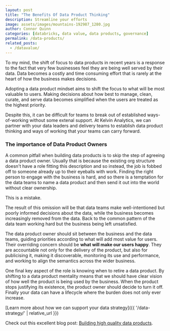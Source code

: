 ```yaml
---
layout: post
title: "The Benefits Of Data Product Thinking"
description: Streamline your efforts
image: assets/images/mountains-192987_1280.jpg
author: Connor Quinn
categories: [databricks, data value, data products, governance]
permalink: /data-products/
related_posts:
  - /datavalue/
---
```


To my mind, the shift of focus to data products in recent years is a response to the fact that very few businesses feel they are being well served by their data. Data becomes a costly and time consuming effort that is rarely at the heart of how the business makes decisions.

Adopting a data product mindset aims to shift the focus to what will be most valuable to users. Making decisions about how best to manage, clean, curate, and serve data becomes simplified when the users are treated as the highest priority.

Despite this, it can be difficult for teams to break out of established ways-of-working without some extenal support. At Kelvin Analytics, we can partner with your data leaders and delivery teams to establish data product thinking and ways of working that your teams can carry forward. 

### The importance of Data Product Owners

A common pitfall when building data products is to skip the step of agreeing a data product owner. Usually that is because the existing org structure doesn't have a role fitting this description and so instead, the job is fobbed off to someone already up to their eyeballs with work. Finding the right person to engage with the business is hard, and so there is a temptation for the data teams to name a data product and then send it out into the world without clear ownership. 

This is a mistake. 

The result of this omission will be that data teams make well-intentioned but poorly informed decisions about the data, while the business becomes increasingly removed from the data. Back to the common pattern of the data team working hard but the business being left unsatisfied.

The data product owner should sit between the business and the data teams, guiding priorities according to what will add most value for users. Their overriding concern should be **what will make our users happy**. They are accountable not only for the delivery of the product, but also for publicising it, making it discoverable, monitoring its use and performance, and working to align the semantics across the wider business. 

One final key aspect of the role is knowing when to retire a data product. By shifting to a data product mentality means that we should have clear vision of how well the product is being used by the business. When the product stops justifying its existence, the product owner should decide to turn it off. Finally your data can have a lifecycle where the burden does not only ever increase.


[Learn more about how we can support your data strategy]({{ '/data-strategy/' | relative_url }})

Check out this excellent blog post: [Building high quality data products](https://www.databricks.com/blog/building-high-quality-and-trusted-data-products-databricks).